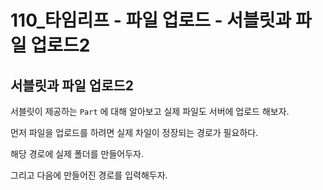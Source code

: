 # 110_타임리프 - 파일 업로드 - 서블릿과 파일 업로드2

## 서블릿과 파일 업로드2

서블릿이 제공하는 `Part` 에 대해 알아보고 실제 파일도 서버에 업로드 해보자.

먼저 파일을 업로드를 하려면 실제 차일이 정장되는 경로가 필요하다.

해당 경로에 실제 폴더를 만들어두자.

그리고 다음에 만들어진 경로를 입력해두자.

